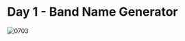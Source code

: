 # Day 1 - Band Name Generator
![0703](https://github.com/batamladen/100-Days-Of-Python/assets/117394324/5537d231-937e-4069-98be-3e3a9190850b)
